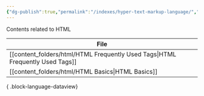 ```yaml
---
{"dg-publish":true,"permalink":"/indexes/hyper-text-markup-language/","title":"HTML Contents","dgEnableSearch":true}
---
```


Contents related to HTML
<br>

| File                                                                             |
| -------------------------------------------------------------------------------- |
| [[content_folders/html/HTML Frequently Used Tags\|HTML Frequently Used Tags]] |
| [[content_folders/html/HTML Basics\|HTML Basics]]                             |

{ .block-language-dataview}